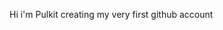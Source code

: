 Hi i'm Pulkit creating my very first github account

<!---
Ardeelia/Ardeelia is a ✨ special ✨ repository because its `README.md` (this file) appears on your GitHub profile.
You can click the Preview link to take a look at your changes.
--->
